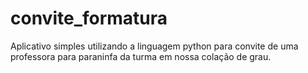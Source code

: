 # convite_formatura
Aplicativo simples utilizando a linguagem python para convite de uma professora para paraninfa da turma em nossa colação de grau.
